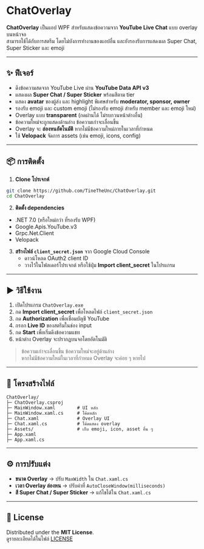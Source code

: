 # ChatOverlay

**ChatOverlay** เป็นแอป WPF สำหรับแสดงข้อความจาก **YouTube Live Chat** แบบ overlay บนหน้าจอ  
สามารถใช้ได้กับการสตรีม โดยไม่บังการทำงานของแอปอื่น และยังรองรับการแสดงผล Super Chat, Super Sticker และ emoji

---

## ✨ ฟีเจอร์

- ดึงข้อความสดจาก YouTube Live ผ่าน **YouTube Data API v3**  
- แสดงผล **Super Chat / Super Sticker** พร้อมสีตาม tier  
- แสดง **avatar** ของผู้ส่ง และ highlight พิเศษสำหรับ **moderator, sponsor, owner**  
- รองรับ emoji และ custom emoji (ไม่รองรับ emoji สำหรับ member และ emoji ใหม่)
- Overlay แบบ **transparent** (กดผ่านได้ ไม่รบกวนหน้าต่างอื่น)  
- ข้อความใหม่จะถูกแสดงด้านล่าง ข้อความเก่าจะเลื่อนขึ้น  
- Overlay จะ **ล่องหนอัตโนมัติ** หากไม่มีข้อความใหม่ภายในเวลาที่กำหนด  
- ใช้ **Velopack** จัดการ assets (เช่น emoji, icons, config)

---

## 📦 การติดตั้ง

1. **Clone โปรเจกต์**

```bash
git clone https://github.com/TineTheUnc/ChatOverlay.git
cd ChatOverlay
```

2. **ติดตั้ง dependencies**

- .NET 7.0 (หรือใหม่กว่า ที่รองรับ WPF)
- Google.Apis.YouTube.v3
- Grpc.Net.Client
- Velopack

3. **สร้างไฟล์ `client_secret.json`** จาก Google Cloud Console  
   - ดาวน์โหลด OAuth2 client ID  
   - วางไว้ในโฟลเดอร์โปรเจกต์ หรือใช้ปุ่ม **Import client_secret** ในโปรแกรม  

---

## ▶️ วิธีใช้งาน

1. เปิดโปรแกรม `ChatOverlay.exe`  
2. กด **Import client_secret** เพื่อโหลดไฟล์ `client_secret.json`  
3. กด **Authorization** เพื่อเชื่อมบัญชี YouTube  
4. กรอก **Live ID** ของสตรีมในช่อง input  
5. กด **Start** เพื่อเริ่มดึงข้อความแชท  
6. หน้าต่าง Overlay จะปรากฏบนจอโดยอัตโนมัติ  

> ข้อความเก่าจะเลื่อนขึ้น ข้อความใหม่จะอยู่ด้านล่าง  
> หากไม่มีข้อความใหม่ในเวลาที่กำหนด Overlay จะค่อย ๆ หายไป  

---

## 📂 โครงสร้างไฟล์

```
ChatOverlay/
├─ ChatOverlay.csproj
├─ MainWindow.xaml        # UI หลัก
├─ MainWindow.xaml.cs     # โค้ดหลัก
├─ Chat.xaml              # Overlay UI
├─ Chat.xaml.cs           # โค้ดแสดง overlay
├─ Assets/                # เก็บ emoji, icon, asset อื่น ๆ
├─ App.xaml
├─ App.xaml.cs
```

---

## ⚙️ การปรับแต่ง

- **ขนาด Overlay** → ปรับ `MaxWidth` ใน `Chat.xaml.cs`  
- **เวลา Overlay ล่องหน** → ปรับค่าที่ `AutoCloseWindow(milliseconds)`  
- **สี Super Chat / Super Sticker** → แก้ไขได้ใน `Chat.xaml.cs`  

---

## 📜 License

Distributed under the **MIT License**.  
ดูรายละเอียดได้ในไฟล์ [LICENSE](LICENSE)
